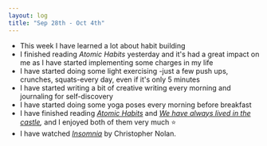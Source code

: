 ```yaml
---
layout: log
title: "Sep 28th - Oct 4th"
---
```


- This week I have learned a lot about habit building
- I finished reading *Atomic Habits* yesterday and it's had a great impact on me as I have started implementing some charges in my life
- I have started doing some light exercising -just a few push ups, crunches, squats-every day, even if it's only 5 minutes
- I have started writing a bit of creative writing every morning and journaling for self-discovery
- I have started doing some yoga poses every morning before breakfast
- I have finished reading *[Atomic Habits](https://www.goodreads.com/book/show/40121378-atomic-habits)* and *[We have always lived in the castle](https://www.goodreads.com/book/show/89724.We_Have_Always_Lived_in_the_Castle),* and I enjoyed both of them very much ⭐
- I have watched *[Insomnia](https://en.wikipedia.org/wiki/Insomnia_(2002_film))* by Christopher Nolan.
